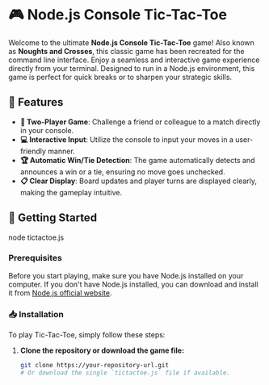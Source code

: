 # 🎮 Node.js Console Tic-Tac-Toe

Welcome to the ultimate **Node.js Console Tic-Tac-Toe** game! Also known as **Noughts and Crosses**, this classic game has been recreated for the command line interface. Enjoy a seamless and interactive game experience directly from your terminal. Designed to run in a Node.js environment, this game is perfect for quick breaks or to sharpen your strategic skills.

## 🌟 Features

- **👥 Two-Player Game**: Challenge a friend or colleague to a match directly in your console.
- **💻 Interactive Input**: Utilize the console to input your moves in a user-friendly manner.
- **🏆 Automatic Win/Tie Detection**: The game automatically detects and announces a win or a tie, ensuring no move goes unchecked.
- **📋 Clear Display**: Board updates and player turns are displayed clearly, making the gameplay intuitive.

## 🚀 Getting Started

node tictactoe.js

### Prerequisites

Before you start playing, make sure you have Node.js installed on your computer. If you don't have Node.js installed, you can download and install it from [Node.js official website](https://nodejs.org/).

### 📥 Installation

To play Tic-Tac-Toe, simply follow these steps:

1. **Clone the repository or download the game file:**
   ```bash
   git clone https://your-repository-url.git
   # Or download the single `tictactoe.js` file if available.
